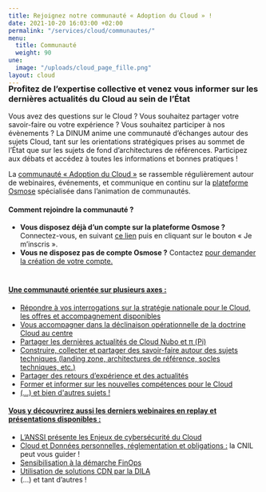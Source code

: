 ```yaml
---
title: Rejoignez notre communauté « Adoption du Cloud » !
date: 2021-10-20 16:03:00 +02:00
permalink: "/services/cloud/communautes/"
menu:
  title: Communauté
  weight: 90
une:
  image: "/uploads/cloud_page_fille.png"
layout: cloud
---
```


<h3 style="margin-top:-20px">Profitez de l’expertise collective et venez vous informer sur les dernières actualités du Cloud au sein de l’État</h3>
Vous avez des questions sur le Cloud ? Vous souhaitez partager votre savoir-faire ou votre expérience ? Vous souhaitez participer à nos évènements ?
La DINUM anime une communauté d’échanges autour des sujets Cloud, tant sur les orientations stratégiques prises au sommet de l’État que sur les sujets de fond d’architectures de références. Participez aux débats et accédez à toutes les informations et bonnes pratiques !

La [communauté « Adoption du Cloud »](https://osmose.numerique.gouv.fr/jcms/p_3503877/fr/l-adoption-du-cloud "communauté « Adoption du Cloud » - Lien externe") se rassemble régulièrement autour de webinaires, événements, et communique en continu sur la [plateforme Osmose](/outils-agents/osmose/) spécialisée dans l’animation de communautés. 

<div class="encadre noir" style="margin-bottom:40px"><h4>Comment rejoindre la communauté&nbsp;?</h4> <ul> <li><strong>Vous disposez déjà d’un compte sur la plateforme Osmose&nbsp;?</strong> Connectez-vous, en suivant <a href="https://osmose.numerique.gouv.fr/plugins/DINUMThemePlugin/jsp/front/privateLoginOsmose.jsp?" title="ce lien">ce lien</a> puis en cliquant sur le bouton « Je m’inscris ».
<li><strong>Vous ne disposez pas de compte Osmose ?</strong> Contactez <a href="mailto:infonuage.dinum@modernisation.gouv.fr"/infonuage.dinum@modernisation.gouv.fr</a> pour demander la création de votre compte.</li></ul></div>

#### Une communauté orientée sur plusieurs axes :
* Répondre à vos interrogations sur la stratégie nationale pour le Cloud, les offres et accompagnement disponibles
* Vous accompagner dans la déclinaison opérationnelle de la doctrine Cloud au centre
* Partager les dernières actualités de Cloud Nubo et π (Pi)
* Construire, collecter et partager des savoir-faire autour des sujets techniques (landing zone, architectures de référence, socles techniques, etc.) 
* Partager des retours d’expérience et des actualités
* Former et informer sur les nouvelles compétences pour le Cloud
* (...) et bien d'autres sujets !

#### Vous y découvrirez aussi les derniers webinaires en replay et présentations disponibles :
* L’ANSSI présente les [Enjeux de cybersécurité du Cloud](https://osmose.numerique.gouv.fr/jcms/170169837_BlogPost/fr/replay-webinaire-anssi-enjeux-de-cybersecurite-du-cloud "Enjeux de cybersécurité du Cloud - Lien externe")
* [Cloud et Données personnelles, réglementation et obligations :](https://osmose.numerique.gouv.fr/jcms/149664360_BlogPost/fr/replay-webinaire-cnil-cloud-et-donnees-personnelles-reglementation-et-obligations-la-cnil-peut-vous-guider "Cloud et Données personnelles, réglementation et obligations - Lien externe") la CNIL peut vous guider !
* [Sensibilisation à la démarche FinOps](https://osmose.numerique.gouv.fr/jcms/135677802_BlogPost/fr/webinaire-de-sensibilisation-a-la-demarche-finops-replay-du-29/03/22 "Sensibilisation à la démarche FinOps - Lien externe")
* [Utilisation de solutions CDN par la DILA](https://osmose.numerique.gouv.fr/jcms/p_3503877/fr/l-adoption-du-cloud?documentKinds=&explorerCurrentCategory=p_5468776&mids=&portlet=p_3503876&types=ALL&displayedPublication=169857026_DBFileDocument "Utilisation de solutions CDN par la DILA - Lien externe")
* (…) et tant d’autres !


